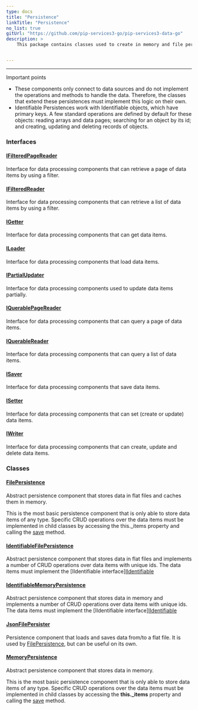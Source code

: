 ```yaml
---
type: docs
title: "Persistence"
linkTitle: "Persistence"
no_list: true
gitUrl: "https://github.com/pip-services3-go/pip-services3-data-go"
description: >
    This package contains classes used to create in memory and file persistence components. 


---
```

---

Important points

- These components only connect to data sources and do not implement the operations and methods to handle the data. Therefore, the classes that extend these persistences must implement this logic on their own.  
- Identifiable Persistences work with Identifiable objects, which have primary keys. A few standard operations are defined by default for these objects: reading arrays and data pages; searching for an object by its id; and creating, updating and deleting records of objects. 

<div class="module-body"> 

### Interfaces

#### [IFilteredPageReader](ifiltered_page_reader)
Interface for data processing components that can retrieve a page of data items by using a filter.

#### [IFilteredReader](ifiltered_reader)
Interface for data processing components that can retrieve a list of data items by using a filter.

#### [IGetter](igetter)
Interface for data processing components that can get data items.

#### [ILoader](iloader)
Interface for data processing components that load data items.

#### [IPartialUpdater](ipartial_updater)
Interface for data processing components used to update data items partially.

#### [IQuerablePageReader](iquerable_page_reader)
Interface for data processing components that can query a page of data items.

#### [IQuerableReader](iquerable_reader)
Interface for data processing components that can query a list of data items.

#### [ISaver](isaver)
Interface for data processing components that save data items.

#### [ISetter](isetter)
Interface for data processing components that can set (create or update) data items.

#### [IWriter](iwriter)
Interface for data processing components that can create, update and delete data items.

### Classes

#### [FilePersistence](file_persistence)
Abstract persistence component that stores data in flat files
and caches them in memory.

This is the most basic persistence component that is only
able to store data items of any type. Specific CRUD operations
over the data items must be implemented in child classes by
accessing the this._items property and calling the [save](file_persistence/#save) method.

#### [IdentifiableFilePersistence](identifiable_file_persistence)
Abstract persistence component that stores data in flat files
and implements a number of CRUD operations over data items with unique ids.
The data items must implement the [IIdentifiable interface][IIdentifiable](../../commons/data/iidentifiable)

#### [IdentifiableMemoryPersistence](identifiable_memory_persistence)
Abstract persistence component that stores data in memory
and implements a number of CRUD operations over data items with unique ids.
The data items must implement the [IIdentifiable interface][IIdentifiable](../../commons/data/iidentifiable)

#### [JsonFilePersister](json_file_persister)
Persistence component that loads and saves data from/to a flat file.
It is used by [FilePersistence](file_persistence), but can be useful on its own.

#### [MemoryPersistence](memory_persistence)
Abstract persistence component that stores data in memory.

This is the most basic persistence component that is only
able to store data items of any type. Specific CRUD operations
over the data items must be implemented in child classes by
accessing the **this._items** property and calling the [save](memory_persistence/#save) method.

</div>
